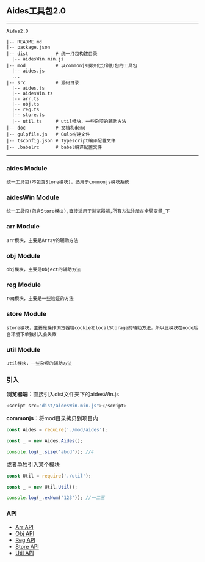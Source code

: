 ## Aides工具包2.0
***

```
Aides2.0

|-- README.md
|-- package.json
|-- dist          # 统一打包构建目录
  |-- aidesWin.min.js
|-- mod           # 以commonjs模块化分别打包的工具包
  |-- aides.js     
  ...
|-- src           # 源码目录
  |-- aides.ts    
  |-- aidesWin.ts
  |-- arr.ts       
  |-- obj.ts       
  |-- reg.ts      
  |-- store.ts     
  |-- util.ts     # util模块，一些杂项的辅助方法
|-- doc           # 文档和demo
|-- gulpfile.js   # Gulp构建文件
|-- tsconfig.json # Typescript编译配置文件
|-- .babelrc      # babel编译配置文件
```
***

### aides Module

```
统一工具包(不包含Store模块)，适用于commonjs模块系统
```

### aidesWin Module

```
统一工具包(包含Store模块),直接适用于浏览器端,所有方法注册在全局变量_下
```

### arr Module

```
arr模块，主要是Array的辅助方法
```

### obj Module

```
obj模块，主要是Object的辅助方法
```

### reg Module
```
reg模块，主要是一些验证的方法
```

### store Module

```
store模块，主要是操作浏览器端cookie和localStorage的辅助方法，所以此模块在node后台环境下单独引入会失效
```

### util Module

```
util模块，一些杂项的辅助方法
```

### 引入

**浏览器端**：直接引入dist文件夹下的aidesWin.js
```js
<script src="dist/aidesWin.min.js"></script>
```

**commonjs**：将mod目录拷贝到项目内

```js
const Aides = require('./mod/aides');

const _ = new Aides.Aides();

console.log(_.size('abcd')); //4
```

或者单独引入某个模块

```js
const Util = require('./util');

const _ = new Util.Util();

console.log(_.exNum('123')); //一二三
```

### API

* [Arr API](https://github.com/LeoHughes/Aides2.0/blob/master/doc/Arr.md)
* [Obj API](https://github.com/LeoHughes/Aides2.0/blob/master/doc/Obj.md)
* [Reg API](https://github.com/LeoHughes/Aides2.0/blob/master/doc/Reg.md)
* [Store API](https://github.com/LeoHughes/Aides2.0/blob/master/doc/Store.md)
* [Util API](https://github.com/LeoHughes/Aides2.0/blob/master/doc/Util.md)